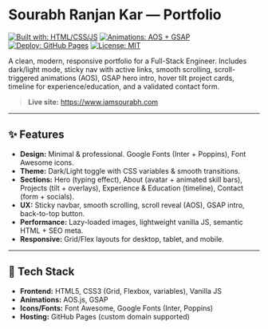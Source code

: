 # Sourabh Ranjan Kar — Portfolio

[![Built with: HTML/CSS/JS](https://img.shields.io/badge/Built%20with-HTML%20%7C%20CSS%20%7C%20JavaScript-blue)](#)
[![Animations: AOS + GSAP](https://img.shields.io/badge/Animations-AOS%20%2B%20GSAP-8A2BE2)](#)
[![Deploy: GitHub Pages](https://img.shields.io/badge/Deploy-GitHub%20Pages-24292e)](#)
[![License: MIT](https://img.shields.io/badge/License-MIT-green.svg)](LICENSE)

A clean, modern, responsive portfolio for a Full-Stack Engineer. Includes dark/light mode, sticky nav with active links, smooth scrolling, scroll-triggered animations (AOS), GSAP hero intro, hover tilt project cards, timeline for experience/education, and a validated contact form.

> **Live site:** https://www.iamsourabh.com  


---

## ✨ Features

- **Design:** Minimal & professional. Google Fonts (Inter + Poppins), Font Awesome icons.
- **Theme:** Dark/Light toggle with CSS variables & smooth transitions.
- **Sections:** Hero (typing effect), About (avatar + animated skill bars), Projects (tilt + overlays), Experience & Education (timeline), Contact (form + socials).
- **UX:** Sticky navbar, smooth scrolling, scroll reveal (AOS), GSAP intro, back-to-top button.
- **Performance:** Lazy-loaded images, lightweight vanilla JS, semantic HTML + SEO meta.
- **Responsive:** Grid/Flex layouts for desktop, tablet, and mobile.

---

## 🧩 Tech Stack

- **Frontend:** HTML5, CSS3 (Grid, Flexbox, variables), Vanilla JS
- **Animations:** AOS.js, GSAP
- **Icons/Fonts:** Font Awesome, Google Fonts (Inter, Poppins)
- **Hosting:** GitHub Pages (custom domain supported)


